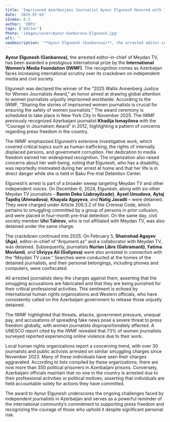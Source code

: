 ```yaml
---
title: 'Imprisoned Azerbaijani Journalist Aynur Elgunesh Honored with International Award Amidst Widespread Crackdown on Media'
date: '2025-07-03'
zIndex: 0.5
author: 'IRFS'
tags: ['editor']
Photo: 'images/cover/Aynur-Ganbarova-Elgunesh.jpg'
alt: ''
seoDescription: '**Aynur Elgunesh (Ganbarova)**, the arrested editor-in-chief of Meydan TV, has been awarded a prestigious international prize by the **International Women’s Media Foundation (IWMF)**. The recognition comes as Azerbaijan faces increasing international scrutiny over its crackdown on independent media and civil society.'
---
```

**Aynur Elgunesh (Ganbarova)**, the arrested editor-in-chief of Meydan TV, has been awarded a prestigious international prize by the **International Women’s Media Foundation (IWMF)**. The recognition comes as Azerbaijan faces increasing international scrutiny over its crackdown on independent media and civil society.

Elgunesh was declared the winner of the “2025 Wallis Annenberg Justice for Women Journalists Award,” an honor aimed at drawing global attention to women journalists unjustly imprisoned worldwide. According to the IWMF, “Sharing the stories of imprisoned women journalists is crucial for ensuring the safety of women journalists.” The award ceremony is scheduled to take place in New York City in November 2025. The IWMF previously recognized Azerbaijani journalist **Khadija Ismayilova** with the “Courage in Journalism Award” in 2012, highlighting a pattern of concerns regarding press freedom in the country.

The IWMF emphasized Elgunesh’s extensive investigative work, which covered critical topics such as human trafficking, the rights of internally displaced persons, and government corruption. Her dedication to media freedom earned her widespread recognition. The organization also raised concerns about her well-being, noting that Elgunesh, who has a disability, was reportedly mistreated during her arrest at home and that her life is in direct danger while she is held in Baku Pre-trial Detention Center.

Elgunesh’s arrest is part of a broader sweep targeting Meydan TV and other independent voices. On December 6, 2024, Elgunesh, along with six other Meydan TV journalists – **Ramin Deko (Jabrayilzade)**, **Aysel Umudova**, **Aytaj Tapdiq (Ahmadova)**, **Khayala Agayeva**, and **Natig Javadli** – were detained. They were charged under Article 206.3.2 of the Criminal Code, which pertains to smuggling committed by a group of persons in prior collusion, and were placed in four-month pre-trial detention. On the same day, civil society member **Ulvi Tahirov**, who is not affiliated with Meydan TV, was also detained under the same charge.

The crackdown continued into 2025. On February 5, **Shamshad Agayev (Aga)**, editor-in-chief of “Arqument.az” and a collaborator with Meydan TV, was detained. Subsequently, journalists **Nurlan Libre (Gahramanli)**, **Fatima Movlamli**, and **Ulviyya Ali (Guliyeva)** were also arrested in connection with the “Meydan TV case.” Searches were conducted at the homes of the detained journalists, and their personal belongings, including phones and computers, were confiscated.

All arrested journalists deny the charges against them, asserting that the smuggling accusations are fabricated and that they are being punished for their critical professional activities. This sentiment is echoed by international human rights organizations and Western officials, who have consistently called on the Azerbaijani government to release those unjustly detained.

The IWMF highlighted that threats, attacks, government pressure, unequal pay, and accusations of spreading fake news pose a severe threat to press freedom globally, with women journalists disproportionately affected. A UNESCO report cited by the IWMF revealed that 73% of women journalists surveyed reported experiencing online violence due to their work.

Local human rights organizations report a concerning trend, with over 30 journalists and public activists arrested on similar smuggling charges since November 2023. Many of these individuals have seen their charges aggravated. According to lists compiled by these organizations, there are now more than 350 political prisoners in Azerbaijani prisons. Conversely, Azerbaijani officials maintain that no one in the country is arrested due to their professional activities or political motives, asserting that individuals are held accountable solely for actions they have committed.

The award to Aynur Elgunesh underscores the ongoing challenges faced by independent journalists in Azerbaijan and serves as a powerful reminder of the international community’s commitment to supporting press freedom and recognizing the courage of those who uphold it despite significant personal risk.